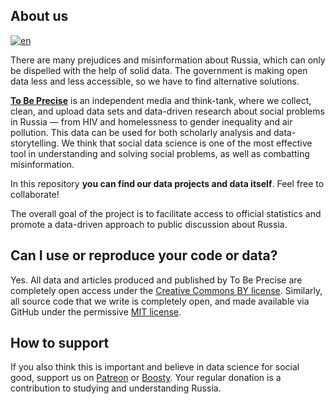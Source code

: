 ## About us
[![en](https://img.shields.io/badge/lang-en-blue.svg)](https://github.com/tochno-st/.github/edit/main/profile/README.md)

There are many prejudices and misinformation about Russia, which can only be dispelled with the help of solid data. The government is making open data less and less accessible, so we have to find alternative solutions.  

[**To Be Precise**](https://tochno.st/) is an independent media and think-tank, where we collect, clean, and upload data sets and data-driven research about social problems in Russia — from HIV and homelessness to gender inequality and air pollution. This data can be used for both scholarly analysis and data-storytelling. We think that social data science is one of the most effective tool in understanding and solving social problems, as well as combatting misinformation.

In this repository **you can find our data projects and data itself**. Feel free to collaborate!

The overall goal of the project is to facilitate access to official statistics and promote a data-driven approach to public discussion about Russia.

## Can I use or reproduce your code or data?
Yes. All data and articles produced and published by To Be Precise are completely open access under the [Creative Commons BY license](https://creativecommons.org/licenses/by/4.0/). Similarly, all source code that we write is completely open, and made available via GitHub under the permissive [MIT license](https://github.com/owid/owid-grapher/blob/master/LICENSE.md).

## How to support
If you also think this is important and believe in data science for social good, support us on [Patreon](https://www.patreon.com/ToBePrecise/about) or [Boosty](https://boosty.to/tochnost). Your regular donation is a contribution to studying and understanding Russia.
